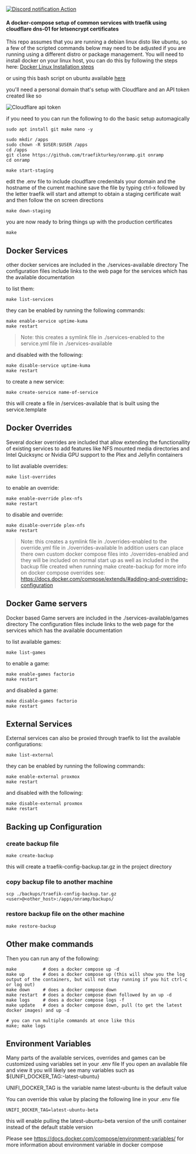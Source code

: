 [![Discord notification Action](https://github.com/ilude/traefik-setup-docker-compose/actions/workflows/alert-traefik-project.yml/badge.svg)](https://github.com/ilude/traefik-setup-docker-compose/actions/workflows/alert-traefik-project.yml)
#### A docker-compose setup of common services with traefik using cloudflare dns-01 for letsencrypt certificates

This repo assumes that you are running a debian linux disto like ubuntu, so a few of the scripted commands below may need to be adjusted if you are running using a different distro or package management. You will need to install docker on your linux host, you can do this by following the steps here:
[Docker Linux Installation steps](https://docs.docker.com/desktop/linux/install/#generic-installation-steps)

or using this bash script on ubuntu available [here](https://gist.github.com/ilude/52b775682ec6ea5cc31933f81cef49f6)

you'll need a personal domain that's setup with Cloudflare
and an API token created like so

![Cloudflare api token](https://cdn.discordapp.com/attachments/979867396800131104/985259853696102420/unknown.png "Cloudflare api token")


if you need to you can run the following to do the basic setup automagically

```
sudo apt install git make nano -y

sudo mkdir /apps
sudo chown -R $USER:$USER /apps
cd /apps
git clone https://github.com/traefikturkey/onramp.git onramp
cd onramp

make start-staging
```

edit the .env file to include cloudflare credenitals your domain and the hostname of the current machine save the file by typing ctrl-x followed by the letter  traefik will start and attempt to obtain a staging certificate wait and then follow the on screen directions

```
make down-staging
```
you are now ready to bring things up with the production certificates

```
make
```

## Docker Services

other docker services are included in the ./services-available directory
The configuration files include links to the web page for the services which has 
the available documentation

to list them:
```
make list-services
```

they can be enabled by running the following commands:

```
make enable-service uptime-kuma
make restart
```
> Note: this creates a symlink file in ./services-enabled to the service.yml file in ./services-available

and disabled with the following:
```
make disable-service uptime-kuma
make restart
```

to create a new service:
```
make create-service name-of-service
```

this will create a file in /services-available that is built using the service.template



## Docker Overrides

Several docker overrides are included that allow extending the functionallity of existing services to add features like NFS mounted media directories and Intel Quicksync or Nvidia GPU support to the Plex and Jellyfin containers

to list avaliable overrides:
```
make list-overrides
```

to enable an override:
```
make enable-override plex-nfs
make restart
```

to disable and override:
```
make disable-override plex-nfs
make restart
```
> Note: this creates a symlink file in ./overrides-enabled to the override.yml file in ./overrides-available
> In addition users can place there own custom docker compose files into ./overrides-enabled and they will be included on normal start up 
> as well as included in the backup file created when running make create-backup
> for more info on docker compose overrides see: https://docs.docker.com/compose/extends/#adding-and-overriding-configuration

## Docker Game servers

Docker based Game servers are included in the ./services-available/games directory 
The configuration files include links to the web page for the services which has 
the available documentation

to list available games:
```
make list-games
```

to enable a game:
```
make enable-games factorio
make restart
```

and disabled a game:
```
make disable-games factorio
make restart
```

## External Services
External services can also be proxied through traefik to list the available configurations:

```
make list-external
```

they can be enabled by running the following commands:

```
make enable-external proxmox
make restart
```

and disabled with the following:
```
make disable-external proxmox
make restart
```
## Backing up Configuration

### create backup file
```
make create-backup
```
this will create a traefik-config-backup.tar.gz in the project directory

### copy backup file to another machine
```
scp ./backups/traefik-config-backup.tar.gz <user>@<other_host>:/apps/onramp/backups/
```

### restore backup file on the other machine
```
make restore-backup
```

## Other make commands

Then you can run any of the following:

```
make          # does a docker compose up -d
make up       # does a docker compose up (this will show you the log output of the containers, but will not stay running if you hit ctrl-c or log out)
make down     # does a docker compose down
make restart  # does a docker compose down followed by an up -d
make logs     # does a docker compose logs -f
make update   # does a docker compose down, pull (to get the latest docker images) and up -d

# you can run multiple commands at once like this
make; make logs
```
## Environment Variables

Many parts of the available services, overrides and games can be customized using variables set in your .env file
If you open an available file and view it you will likely see many variables such as ${UNIFI_DOCKER_TAG:-latest-ubuntu}

UNIFI_DOCKER_TAG is the variable name 
latest-ubuntu is the default value

You can override this value by placing the following line in your .env file
```
UNIFI_DOCKER_TAG=latest-ubuntu-beta
```
this will enable pulling the latest-ubuntu-beta version of the unifi container instead of the default stable version

Please see https://docs.docker.com/compose/environment-variables/ for more information about environment variable in docker compose
